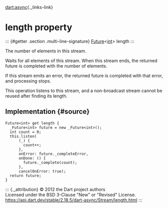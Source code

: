 [dart:async](../../dart-async/dart-async-library){._links-link}

length property
===============

::: {#getter .section .multi-line-signature}
[Future](../future-class)\<[int](../../dart-core/int-class)\> length
:::

The number of elements in this stream.

Waits for all elements of this stream. When this stream ends, the
returned future is completed with the number of elements.

If this stream emits an error, the returned future is completed with
that error, and processing stops.

This operation listens to this stream, and a non-broadcast stream cannot
be reused after finding its length.

Implementation {#source}
--------------

``` {.language-dart data-language="dart"}
Future<int> get length {
  _Future<int> future = new _Future<int>();
  int count = 0;
  this.listen(
      (_) {
        count++;
      },
      onError: future._completeError,
      onDone: () {
        future._complete(count);
      },
      cancelOnError: true);
  return future;
}
```

::: {._attribution}
© 2012 the Dart project authors\
Licensed under the BSD 3-Clause \"New\" or \"Revised\" License.\
<https://api.dart.dev/stable/2.18.5/dart-async/Stream/length.html>
:::
